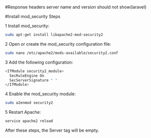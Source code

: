 #Response headers server name and version should not show(laravel)

#Install mod_security
Steps

1 Install mod_security:

```sh
sudo apt-get install libapache2-mod-security2
```
2 Open or create the mod_security configuration file:
```sh
sudo nano /etc/apache2/mods-available/security2.conf
```
3 Add the following configuration:
```sh
<IfModule security2_module>
  SecRuleEngine On
  SecServerSignature " "
</IfModule>
```
4 Enable the mod_security module:
```sh
sudo a2enmod security2
```
 5 Restart Apache:
 ```sh
service apache2 reload
```
After these steps, the Server tag will be empty.

